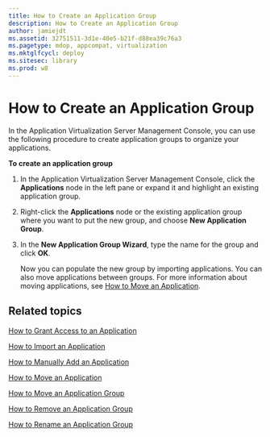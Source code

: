 ```yaml
---
title: How to Create an Application Group
description: How to Create an Application Group
author: jamiejdt
ms.assetid: 32751511-3d1e-40e5-b21f-d88ea39c76a3
ms.pagetype: mdop, appcompat, virtualization
ms.mktglfcycl: deploy
ms.sitesec: library
ms.prod: w8
---
```



# How to Create an Application Group


In the Application Virtualization Server Management Console, you can use the following procedure to create application groups to organize your applications.

**To create an application group**

1.  In the Application Virtualization Server Management Console, click the **Applications** node in the left pane or expand it and highlight an existing application group.

2.  Right-click the **Applications** node or the existing application group where you want to put the new group, and choose **New Application Group**.

3.  In the **New Application Group Wizard**, type the name for the group and click **OK**.

    Now you can populate the new group by importing applications. You can also move applications between groups. For more information about moving applications, see [How to Move an Application](how-to-move-an-application.md).

## Related topics


[How to Grant Access to an Application](how-to-grant-access-to-an-application.md)

[How to Import an Application](how-to-import-an-applicationserver.md)

[How to Manually Add an Application](how-to-manually-add-an-application.md)

[How to Move an Application](how-to-move-an-application.md)

[How to Move an Application Group](how-to-move-an-application-group.md)

[How to Remove an Application Group](how-to-remove-an-application-group.md)

[How to Rename an Application Group](how-to-rename-an-application-group.md)

 

 





